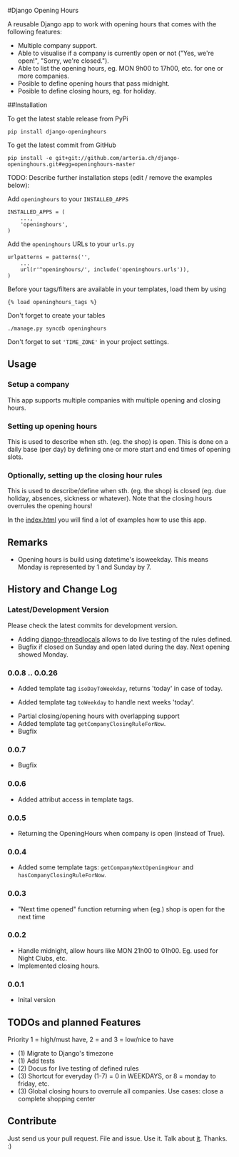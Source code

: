 #Django Opening Hours


A reusable Django app to work with opening hours that comes with the following features:

* Multiple company support.
* Able to visualise if a company is currently open or not ("Yes, we're open!", "Sorry, we're closed.").
* Able to list the opening hours, eg. MON 9h00 to 17h00, etc. for one or more companies.
* Posible to define opening hours that pass midnight.
* Posible to define closing hours, eg. for holiday. 



##Installation

To get the latest stable release from PyPi


    pip install django-openinghours

To get the latest commit from GitHub


    pip install -e git+git://github.com/arteria.ch/django-openinghours.git#egg=openinghours-master

TODO: Describe further installation steps (edit / remove the examples below):

Add ``openinghours`` to your ``INSTALLED_APPS``


    INSTALLED_APPS = (
        ...,
        'openinghours',
    )

Add the ``openinghours`` URLs to your ``urls.py``


    urlpatterns = patterns('',
        ...
        url(r'^openinghours/', include('openinghours.urls')),
    )

Before your tags/filters are available in your templates, load them by using


	{% load openinghours_tags %}


Don't forget to create your tables


    ./manage.py syncdb openinghours



Don't forget to set ``'TIME_ZONE'`` in your project settings.


## Usage


### Setup a company
This app supports multiple companies with multiple opening and closing hours. 

### Setting up opening hours
This is used to describe when sth. (eg. the shop) is open. This is done on a daily base (per day) by defining one or more 
start and end times of opening slots.

### Optionally, setting up the closing hour rules

This is used to describe/define when sth. (eg. the shop) is closed (eg. due holiday, 
absences, sickness or whatever). Note that the closing hours overrules the opening hours!



In the [index.html](https://github.com/arteria/django-openinghours/blob/master/openinghours/templates/openinghours/index.html) you will find a lot of examples how to use this app.

## Remarks 

* Opening hours is build using datetime's isoweekday. This means Monday is represented by 1 and Sunday by 7.


## History and Change Log

### Latest/Development Version

Please check the latest commits for development version.

* Adding [django-threadlocals](https://pypi.python.org/pypi/django-threadlocals/0.8) allows to do live testing of the rules defined.
* Bugfix if closed on Sunday and open lated during the day. Next opening showed Monday.

### 0.0.8 .. 0.0.26 
* Added template tag ``isoDayToWeekday``, returns 'today' in case of today.
+ Added template tag ``toWeekday`` to handle next weeks 'today'.
* Partial closing/opening hours with overlapping support
* Added template tag ``getCompanyClosingRuleForNow``.
* Bugfix

### 0.0.7
* Bugfix

### 0.0.6
* Added attribut access in template tags.

### 0.0.5
* Returning the OpeningHours when company is open (instead of True).

### 0.0.4
* Added some template tags: ``getCompanyNextOpeningHour`` and  ``hasCompanyClosingRuleForNow``.

### 0.0.3 
* "Next time opened" function returning when (eg.) shop is open for the next time

### 0.0.2
* Handle midnight, allow hours like MON 21h00 to 01h00. Eg. used for Night Clubs, etc.
* Implemented closing hours.


### 0.0.1
* Inital version


## TODOs and planned Features
Priority 1 = high/must have, 2 =  and 3 = low/nice to have

* (1) Migrate to Django's timezone
* (1) Add tests
* (2) Docus for live testing of defined rules
* (3) Shortcut for everyday (1-7) = 0 in WEEKDAYS, or 8 = monday to friday, etc.
* (3) Global closing hours to overrule all companies. Use cases: close a complete shopping center

## Contribute

Just send us your pull request. File and issue. Use it. Talk about [it](https://github.com/arteria/django-openinghours). Thanks. :)
 
 
